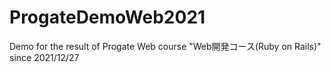 # ProgateDemoWeb2021
Demo for the result of Progate Web course "Web開発コース(Ruby on Rails)"
since 2021/12/27
